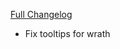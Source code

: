[Full Changelog](https://github.com/enderneko/Cell/compare/r140-release...c72b8ed43db0dae687480d03db1c38b3448487ce)

- Fix tooltips for wrath
